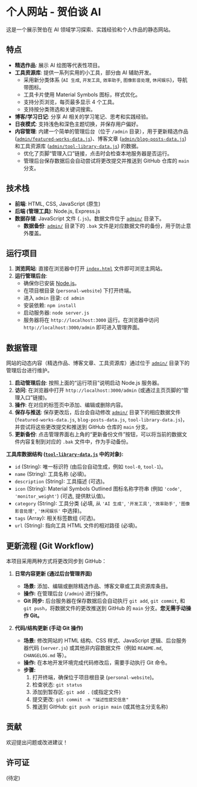 # 个人网站 - 贺伯谈 AI

这是一个展示贺伯在 AI 领域学习探索、实践经验和个人作品的静态网站。

## 特点

*   **精选作品**: 展示 AI 绘图等代表性项目。
*   **工具资源库**: 提供一系列实用的小工具，部分由 AI 辅助开发。
    *   采用新分类体系 (`AI 生成`, `开发工具`, `效率助手`, `图像影音处理`, `休闲娱乐`)，导航带图标。
    *   工具卡片使用 Material Symbols 图标，样式优化。
    *   支持分页浏览，每页最多显示 4 个工具。
    *   支持按分类筛选和关键词搜索。
*   **博客/学习日记**: 分享 AI 相关的学习笔记、思考和实践经验。
*   **日夜模式**: 支持浅色和深色主题切换，并保存用户偏好。
*   **内容管理**: 内建一个简单的管理后台（位于 `/admin` 目录），用于更新精选作品 ([`admin/featured-works-data.js`](personal-website/admin/featured-works-data.js:1))、博客文章 ([`admin/blog-posts-data.js`](personal-website/admin/blog-posts-data.js:1)) 和工具资源库 ([`admin/tool-library-data.js`](personal-website/admin/tool-library-data.js:1)) 的数据。
    *   优化了页脚“管理入口”链接，点击时会检查本地服务器是否运行。
    *   管理后台保存数据后会自动尝试将更改提交并推送到 GitHub 仓库的 `main` 分支。

## 技术栈

*   **前端**: HTML, CSS, JavaScript (原生)
*   **后端 (管理工具)**: Node.js, Express.js
*   **数据存储**: JavaScript 文件 (`.js`)。数据文件位于 [`admin/`](personal-website/admin/) 目录下。
    *   **数据备份**: [`admin/`](personal-website/admin/) 目录下的 `.bak` 文件是对应数据文件的备份，用于防止意外覆盖。

## 运行项目

1.  **浏览网站**: 直接在浏览器中打开 [`index.html`](personal-website/index.html:1) 文件即可浏览主网站。
2.  **运行管理后台**:
    *   确保你已安装 [Node.js](https://nodejs.org/)。
    *   在项目根目录 (`personal-website`) 下打开终端。
    *   进入 `admin` 目录: `cd admin`
    *   安装依赖: `npm install`
    *   启动服务器: `node server.js`
    *   服务器将在 `http://localhost:3000` 运行。在浏览器中访问 `http://localhost:3000/admin` 即可进入管理界面。

## 数据管理

网站的动态内容（精选作品、博客文章、工具资源库）通过位于 [`admin/`](personal-website/admin/) 目录下的管理后台进行维护。

1.  **启动管理后台**: 按照上面的“运行项目”说明启动 Node.js 服务器。
2.  **访问**: 在浏览器中打开 `http://localhost:3000/admin` (或通过主页页脚的“管理入口”链接)。
3.  **操作**: 在对应的标签页中添加、编辑或删除内容。
4.  **保存与推送**: 保存更改后，后台会自动修改 [`admin/`](personal-website/admin/) 目录下的相应数据文件 (`featured-works-data.js`, `blog-posts-data.js`, `tool-library-data.js`)，并尝试将这些更改提交和推送到 GitHub 仓库的 `main` 分支。
5.  **更新备份**: 点击管理界面右上角的“更新备份文件”按钮，可以将当前的数据文件内容复制到对应的 `.bak` 文件中，作为手动备份。

**工具库数据结构 ([`tool-library-data.js`](personal-website/admin/tool-library-data.js:1) 中的对象):**

*   `id` (String): 唯一标识符 (由后台自动生成，例如 `tool-0`, `tool-1`)。
*   `name` (String): 工具名称 (必填)。
*   `description` (String): 工具描述 (可选)。
*   `icon` (String): Material Symbols Outlined 图标名称字符串 (例如 `'code'`, `'monitor_weight'`) (可选, 提供默认值)。
*   `category` (String): 工具分类 (必填, 从 `'AI 生成'`, `'开发工具'`, `'效率助手'`, `'图像影音处理'`, `'休闲娱乐'` 中选择)。
*   `tags` (Array<String>): 相关标签数组 (可选)。
*   `url` (String): 指向工具 HTML 文件的相对路径 (必填)。

## 更新流程 (Git Workflow)

本项目采用两种方式将更改同步到 GitHub：

1.  **日常内容更新 (通过后台管理界面)**
    *   **场景:** 添加、编辑或删除精选作品、博客文章或工具资源库条目。
    *   **操作:** 在管理后台 (`/admin`) 进行操作。
    *   **Git 同步:** 后台服务器在保存数据后会自动执行 `git add`, `git commit`, 和 `git push`，将数据文件的更改推送到 GitHub 的 `main` 分支。**您无需手动操作 Git。**

2.  **代码/结构更新 (手动 Git 操作)**
    *   **场景:** 修改网站的 HTML 结构、CSS 样式、JavaScript 逻辑、后台服务器代码 (`server.js`) 或其他非内容数据文件（例如 `README.md`, `CHANGELOG.md` 等）。
    *   **操作:** 在本地开发环境完成代码修改后，需要手动执行 Git 命令。
    *   **步骤:**
        1.  打开终端，确保位于项目根目录 (`personal-website`)。
        2.  检查状态: `git status`
        3.  添加到暂存区: `git add .` (或指定文件)
        4.  提交更改: `git commit -m "描述性提交信息"`
        5.  推送到 GitHub: `git push origin main` (或其他主分支名称)

## 贡献

欢迎提出问题或改进建议！

## 许可证

(待定)